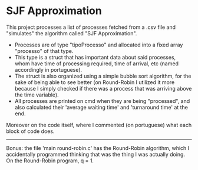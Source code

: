 # SJF Approximation

This project processes a list of processes fetched from a .csv file and "simulates" the algorithm called "SJF Approximation".

- Processes are of type "tipoProcesso" and allocated into a fixed array "processo" of that type.
- This type is a struct that has important data about said processes, whom have time of processing required, time of arrival, etc (named accordingly in portuguese).
- The struct is also organized using a simple bubble sort algorithm, for the sake of being able to see better (on Round-Robin I utilized it more because I simply checked if there was a process that was arriving above the time variable).
- All processes are printed on cmd when they are being "processed", and also calculated their 'average waiting time' and 'turnaround time' at the end.

Moreover on the code itself, where I commented (on portuguese) what each block of code does.

----

Bonus: the file 'main round-robin.c' has the Round-Robin algorithm, which I accidentally programmed thinking that was the thing I was actually doing.
  On the Round-Robin program, q = 1.
